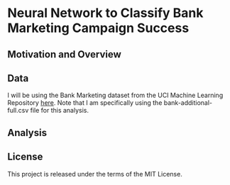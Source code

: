 # Neural Network to Classify Bank Marketing Campaign Success

## Motivation and Overview

## Data 

I will be using the Bank Marketing dataset from the UCI Machine Learning Repository [here](https://archive.ics.uci.edu/dataset/222/bank+marketing). Note that I am specifically using the bank-additional-full.csv file for this analysis. 

## Analysis

## License 

This project is released under the terms of the MIT License.